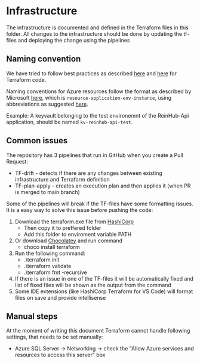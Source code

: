 # Infrastructure
The infrastructure is documented and defined in the Terraform files in this folder.
All changes to the infrastructure should be done by updating the tf-files and deploying the change using the pipelines

## Naming convention
We have tried to follow best practices as described [here](https://cloud.google.com/docs/terraform/best-practices-for-terraform#naming-convention) and [here](https://www.terraform-best-practices.com/naming) for Terraform code.

Naming conventions for Azure resources follow the format as described by Microsoft [here](https://learn.microsoft.com/en-us/azure/cloud-adoption-framework/ready/azure-best-practices/resource-naming), which is ``resource-application-env-instance``, using abbreviations as suggested [here](https://learn.microsoft.com/en-us/azure/cloud-adoption-framework/ready/azure-best-practices/resource-abbreviations).

Example:
A keyvault belonging to the test environemnt of the ReinHub-Api application, should be named ``kv-reinhub-api-test``.

## Common issues
The repository has 3 pipelines that run in GitHub when you create a Pull Request:
- TF-drift - detects if there are any changes between existing infrastructure and Terraform definition
- TF-plan-apply - creates an execution plan and then applies it (when PR is merged to main branch)

Some of the pipelines will break if the TF-files have some formatting issues.
It is a easy way to solve this issue before pushing the code:
1. Download the terraform.exe file from [HashiCorp](https://developer.hashicorp.com/terraform/install)
    - Then copy it to preffered folder
    - Add this folder to enviroment variable PATH
2. Or download [Chocolatey](https://chocolatey.org/install) and run command
    - choco install terraform
3. Run the following command:
    - .\terraform init
    - .\terraform validate
    - .\terraform fmt -recursive
4. If there is an issue in one of the TF-files it will be automatically fixed and list of fixed files will be shown as the output from the command
5. Some IDE extensions (like HashiCorp Terraform for VS Code) will format files on save and provide intellisense

## Manual steps
At the moment of writing this document Terraform cannot handle following settings, that needs to be set manually:
- Azure SQL Server -> Networking -> check the "Allow Azure services and resources to access this server" box